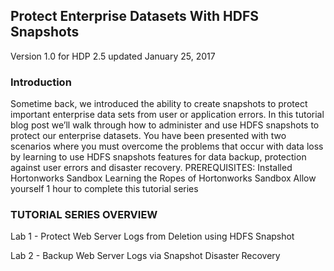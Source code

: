 ## Protect Enterprise Datasets With HDFS Snapshots

Version 1.0 for HDP 2.5 updated January 25, 2017

### Introduction

Sometime back, we introduced the ability to create snapshots to protect important enterprise data sets from user or application errors.
In this tutorial blog post we’ll walk through how to administer and use HDFS snapshots to protect our enterprise datasets. You have been presented with two scenarios where you must overcome the problems that occur with data loss by learning to use HDFS snapshots features for data backup, protection against user errors and disaster recovery.
PREREQUISITES:
Installed Hortonworks Sandbox
Learning the Ropes of Hortonworks Sandbox
Allow yourself 1 hour to complete this tutorial series


### TUTORIAL SERIES OVERVIEW

Lab 1 - Protect Web Server Logs from Deletion using HDFS Snapshot

Lab 2 - Backup Web Server Logs via Snapshot Disaster Recovery
